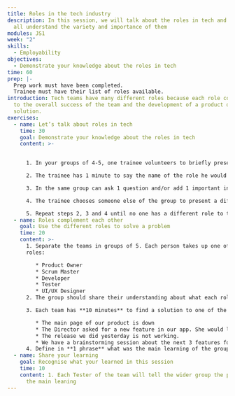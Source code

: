 ```yaml
---
title: Roles in the tech industry
description: In this session, we will talk about the roles in tech and ensure we
  all understand the variety and importance of them
modules: JS1
week: "2"
skills:
  - Employability
objectives:
  - Demonstrate your knowledge about the roles in tech
time: 60
prep: |-
  Prep work must have been completed. 
  Trainee must have their list of roles available.
introduction: Tech teams have many different roles because each role contributes
  to the overall success of the team and the development of a product or
  solution.
exercises:
  - name: Let’s talk about roles in tech
    time: 30
    goal: Demonstrate your knowledge about the roles in tech
    content: >-
      

      1. In your groups of 4-5, one trainee volunteers to briefly present a role and another trainee to be the timekeeper

      2. The trainee has 1 minute to say the name of the role he would like to present, and what this role does and why it is essential.

      3. In the same group can ask 1 question and/or add 1 important information to what was shared (2 minutes)

      4. The trainee chooses someone else of the group to present a different role and chooses a new timekeeper. 

      5. Repeat steps 2, 3 and 4 until no one has a different role to talk about OR you run out of time.
  - name: Roles complement each other
    goal: Use the different roles to solve a problem
    time: 20
    content: >-
      1. Separate the teams in groups of 5. Each person takes up one of these
      roles:

         * Product Owner
         * Scrum Master
         * Developer
         * Tester
         * UI/UX Designer
      2. The group should share their understanding about what each role is responsible for and how they contribute to the team.

      3. Each team has **10 minutes** to find a solution to one of the below problems:

         * The main page of our product is down
         * The Director asked for a new feature in our app. She would like it to be done in 2 weeks.
         * The release we did yesterday is not working.
         * We have a brainstorming session about the next 3 features for our webapp.
      4. Define in **1 phrase** what was the main learning of the group. The Tester will present back to the wider group.
  - name: Share your learning
    goal: Recognise what your learned in this session
    time: 10
    content: 1. Each Tester of the team will tell the wider group the phrase about
      the main leaning
---
```

